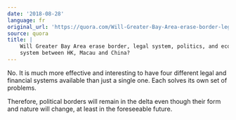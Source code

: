 ```yaml
---
date: '2018-08-28'
language: fr
original_url: 'https://quora.com/Will-Greater-Bay-Area-erase-border-legal-system-politics-and-economic-system-between-HK-Macau-and-China/answer/Clément-Renaud'
source: quora
title: |
    Will Greater Bay Area erase border, legal system, politics, and economic
    system between HK, Macau and China?
---
```


No. It is much more effective and interesting to have four different
legal and financial systems available than just a single one. Each
solves its own set of problems.

Therefore, political borders will remain in the delta even though their
form and nature will change, at least in the foreseeable future.
